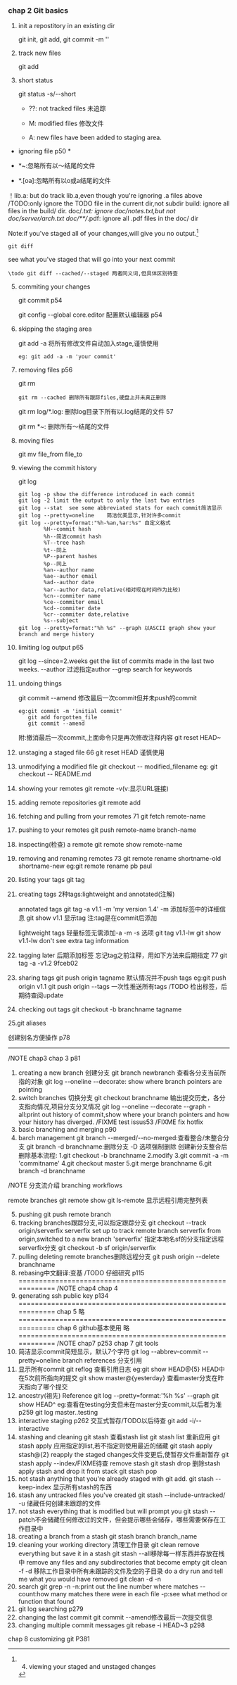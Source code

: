 ﻿### chap 2 Git basics

1. init a repostitory in an existing dir

    git init, git add, git commit -m ''

2. track new files

    git add 

3. short status

    git status -s/--short

    - ??: not tracked files 未追踪

    - M:  modified files 修改文件

    - A:  new files have been added to staging area.

* ignoring file p50 *

- *~:忽略所有以～结尾的文件

- *.[oa]:忽略所有以o或a结尾的文件

！lib.a: but do track lib.a,even though you're ignoring .a files above
/TODO:only ignore the TODO file in the current dir,not subdir
build: ignore all files in the build/ dir.
doc/*.txt: ignore doc/notes.txt,but not doc/server/arch.txt
doc/**/*.pdf: ignore all .pdf files in the doc/ dir

[^1]:4. viewing your staged and unstaged changes

Note:if you've staged all of your changes,will give you no output.[^1]

    git diff 

see what you've staged that will go into your next commit

    \todo git diff --cached/--staged 两者同义词,但具体区别待查

5.  commiting your changes

    git commit p54

    git config --global core.editor  配置默认编辑器 p54

6.  skipping the staging area

    git add -a 将所有修改文件自动加入stage,谨慎使用

        eg: git add -a -m 'your commit'

7.  removing files p56

    git rm 

        git rm --cached 删除所有跟踪files,硬盘上并未真正删除

    git rm log/\*.log: 删除log目录下所有以.log结尾的文件 57

    git rm \*~: 删除所有～结尾的文件
    
8.  moving files

    git mv file_from file_to

9.  viewing the commit history

    git log 

        git log -p show the difference introduced in each commit
        git log -2 limit the output to only the last two entries
        git log --stat  see some abbreviated stats for each commit简洁显示
        git log --pretty=oneline    简洁优美显示,针对许多commit
        git log --pretty=format:"%h-%an,%ar:%s" 自定义格式
                %H--commit hash
                %h--简洁commit hash
                %T--tree hash
                %t--同上
                %P--parent hashes
                %p--同上
                %an--author name
                %ae--author email
                %ad--author date
                %ar--author data,relative(相对现在时间作为比较)
                %cn--commiter name
                %ce--commiter email
                %cd--commiter date
                %cr--commiter date,relative
                %s--subject
        git log --pretty=format:"%h %s" --graph 以ASCII graph show your branch and merge history

10. limiting log output p65

    git log --since=2.weeks get the list of commits made in the last two weeks.
            --author 过滤指定author
            --grep search for keywords

11. undoing things

    git commit --amend 修改最后一次commit但并未push的commit

        eg:git commit -m 'initial commit'
           git add forgotten_file
           git commit --amend
    附:撤消最后一次commit,上面命令只是再次修改注释内容
        git reset HEAD~
        
12. unstaging a staged file 66
    git reset HEAD <filename> 谨慎使用

13. unmodifying a modified file
    git checkout -- modified_filename
        eg: git checkout -- README.md

14. showing your remotes
    git remote -v(v:显示URL链接)

15. adding remote repositories
    git remote add <shortname> <url>

16. fetching and pulling from your remotes 71
    git fetch remote-name

17. pushing to your remotes
    git push remote-name branch-name

18. inspecting(检查) a remote
    git remote show remote-name

19. removing and renaming remotes 73
    git remote rename shortname-old shortname-new
        eg:git remote rename pb paul

20. listing your tags
    git tag

21. creating tags
    2种tags:lightweight and annotated(注解)

    annotated tags
        git tag -a v1.1 -m 'my version 1.4'
        -m 添加标签中的详细信息
        git show v1.1 显示tag
        注:tag是在commit后添加

    lightweight tags
轻量标签无需添加-a -m -s 选项
        git tag v1.1-lw
        git show v1.1-lw don't see extra tag information

22. tagging later
后期添加标签
忘记tag之前注释，用如下方法来后期指定 77
    git tag -a -v1.2 9fceb02 

23. sharing tags
    git push origin tagname 默认情况并不push tags
        eg:git push origin v1.1
    git push origin --tags 一次性推送所有tags
/TODO 检出标签，后期待查阅update
24. checking out tags
    git checkout -b branchname tagname

25.git aliases 

创建别名方便操作 p78

-----------------------------------------------------
/NOTE chap3
chap 3 p81
1. creating a new branch 创建分支
    git branch newbranch
查看各分支当前所指的对象
    git log --oneline --decorate: show where branch pointers are pointing
2.  switch branches 切换分支
    git checkout branchname
输出提交历史，各分支指向情况,项目分支分叉情况
    git log --oneline --decorate --graph -all:print out history of commit,show where your branch pointers and how your history has diverged.
/FIXME test issus53
/FIXME fix hotfix
3.  basic branching and merging p90
4.  barch management
    git branch --merged/--no-merged:查看整合/未整合分支
    git branch -d branchname:删除分支 -D 选项强制删除
创建新分支整合后删除基本流程:
        1.git checkout -b branchname
        2.modify
        3.git commit -a -m 'commitname'
        4.git checkout master
        5.git merge branchname
        6.git branch -d branchname

/NOTE 分支流介绍
branching workflows

remote branches
git remote show 
git ls-remote 显示远程引用完整列表 

5.  pushing 
    git push remote branch
6.  tracking branches跟踪分支,可以指定跟踪分支
    git checkout --track origin/serverfix
        serverfix set up to track remote branch serverfix from origin,switched to a new branch 'serverfix'
指定本地名sf的分支指定远程serverfix分支
    git checkout -b sf origin/serverfix
7.  pulling
    deleting remote branches删除远程分支
        git push origin --delete branchname
8.  rebasing中文翻译:变基
   /TODO 仔细研究 p115 
============================================================
/NOTE chap4
chap 4
1.  generating ssh public key p134
============================================================
chap 5
略
============================================================
chap 6 github基本使用 略
============================================================
/NOTE chap7 p253
chap 7  git tools
1.  简洁显示commit简短显示，默认7个字符
    git log --abbrev-commit --pretty=oneline
branch references 分支引用
2.  显示所有commit
    git reflog 查看引用日志
        eg:git show HEAD@{5} HEAD中在5次前所指向的提交
        git show master@{yesterday} 查看master分支在昨天指向了哪个提交
3.  ancestry(祖先) Reference
    git log --pretty=format:'%h %s' --graph
    git show HEAD^
eg:查看在testing分支但未在master分支commit,以后者为准 p259
git log master..testing
4.  interactive staging p262 交互式暂存/TODO以后待查
    git add -i/--interactive
5.  stashing and cleaning
    git stash
    查看stash list
    git stash list
    重新应用
    git stash apply
    应用指定的list,若不指定则使用最近的储藏
    git stash apply stash@{2}
    reapply the staged changes文件变更后,使暂存文件重新暂存
    git stash apply --index/FIXME待查
    remove stash
    git stash drop 删除stash
    apply stash and drop it from stack
    git stash pop
6.  not stash anything that you're already staged with git add.
    git stash --keep-index 显示所有stash的东西
7.  stash any untracked files you've created
    git stash --include-untracked/ -u 储藏任何创建未跟踪的文件
8.  not stash everything that is modified but will prompt you
    git stash --patch不会储藏任何修改过的文件，但会提示哪些会储存，哪些需要保存在工作目录中
9.  creating a branch from a stash
    git stash branch branch_name
10. cleaning your working directory 清理工作目录
    git clean
    remove everything but save it in a stash
    git stash --all移除每一样东西并存放在栈中
    remove any files and any subdirectories that become empty
    git clean -f -d 移除工作目录中所有未跟踪的文件及空的子目录
    do a dry run and tell me what you would have removed
    git clean -d -n
11. search
    git grep -n
            -n:print out the line number where matches
            --count:how many matches there were in each file
            -p:see what method or function that found
12. git log searching p279
13. changing the last commit
    git commit --amend修改最后一次提交信息
14. changing multiple commit messages
    git rebase -i HEAD~3
p298

chap 8 customizing git P381
